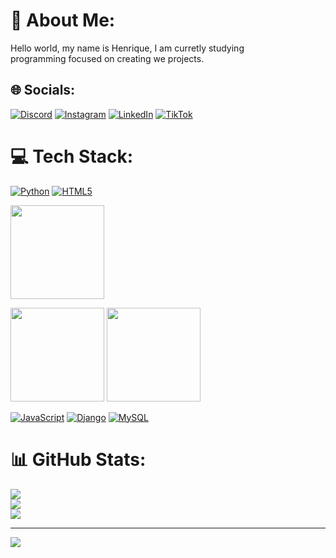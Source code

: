 # 💫 About Me:
Hello world, my name is Henrique, I am curretly studying<br> programming focused on creating we projects.


## 🌐 Socials:
[![Discord](https://img.shields.io/badge/Discord-%237289DA.svg?logo=discord&logoColor=white)](https://discord.com/channels/@henrique.diomedes) [![Instagram](https://img.shields.io/badge/Instagram-%23E4405F.svg?logo=Instagram&logoColor=white)](https://www.instagram.com/henrique_diomedes/) [![LinkedIn](https://img.shields.io/badge/LinkedIn-%230077B5.svg?logo=linkedin&logoColor=white)](https://www.linkedin.com/in/henrique-diomedes/) [![TikTok](https://img.shields.io/badge/TikTok-%23000000.svg?logo=TikTok&logoColor=white)](https://tiktok.com/@tiktok.com/@zealfredo90) 

# 💻 Tech Stack:
[![Python]()]()
[![HTML5](https://w7.pngwing.com/pngs/290/579/png-transparent-html-html-logo-html-5-html-five-logo-html-5-logo-programming-langugae-3d-icon-thumbnail.png=100x100)](https://developer.mozilla.org/pt-BR/docs/Web/HTML/Element)

[<img src="[https://cdn.iconscout.com/icon/free/png-256/free-css-alt-3521367-2944811.png](https://static.wixstatic.com/media/4bef97_3fca4225935f490783ac9ecb3f27a8b1~mv2.png/v1/fill/w_256,h_256,al_c,q_85,usm_0.66_1.00_0.01,enc_avif,quality_auto/python_logo.png)" width="150" height="150">]([https://developer.mozilla.org/pt-BR/docs/Web/CSS](https://www.python.org/))

[<img src="https://cdn.iconscout.com/icon/free/png-256/free-css-alt-3521367-2944811.png" width="150" height="150">](https://developer.mozilla.org/pt-BR/docs/Web/CSS)
[<img src="https://cdn.iconscout.com/icon/free/png-256/free-css-alt-3521367-2944811.png" width="150" height="150">](https://developer.mozilla.org/pt-BR/docs/Web/CSS)

[![JavaScript](https://cdn.iconscout.com/icon/free/png-256/free-javascript-logo-icon-download-in-svg-png-gif-file-formats--technology-social-media-company-vol-4-pack-logos-icons-2945018=100x100)](https://developer.mozilla.org/pt-BR/docs/Web/JavaScript)
[![Django](https://www.bglynch.com/images/logos/django.png=100x100)](https://www.djangoproject.com/)
[![MySQL](https://img.shields.io/badge/mysql-4479A1.svg?style=for-the-badge&logo=mysql&logoColor=white=100x100)](https://www.mysql.com/)

# 📊 GitHub Stats:
![](https://github-readme-stats.vercel.app/api?username=HenriqueDiomedes&theme=github_dark&hide_border=false&include_all_commits=true&count_private=true)<br/>
![](https://nirzak-streak-stats.vercel.app/?user=HenriqueDiomedes&theme=github_dark&hide_border=false)<br/>
![](https://github-readme-stats.vercel.app/api/top-langs/?username=HenriqueDiomedes&theme=github_dark&hide_border=false&include_all_commits=true&count_private=true&layout=compact)

---
[![](https://visitcount.itsvg.in/api?id=HenriqueDiomedes&icon=0&color=0)](https://visitcount.itsvg.in)

<!-- Proudly created with GPRM ( https://gprm.itsvg.in ) -->

